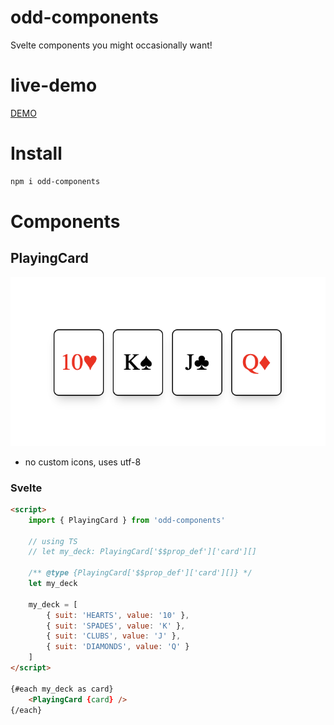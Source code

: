 # odd-components

Svelte components you might occasionally want!

# live-demo
[DEMO](https://svelte.dev/repl/b806a276c91940e4a831c7321d7e6211?version=3.59.1)

# Install

```bash
npm i odd-components
```

# Components

## PlayingCard

![text](https://raw.githubusercontent.com/JulianNymark/odd-components/main/README/playingcard.png)

- no custom icons, uses utf-8

### Svelte
```html
<script>
    import { PlayingCard } from 'odd-components'

    // using TS
    // let my_deck: PlayingCard['$$prop_def']['card'][]

    /** @type {PlayingCard['$$prop_def']['card'][]} */
    let my_deck

    my_deck = [
        { suit: 'HEARTS', value: '10' },
        { suit: 'SPADES', value: 'K' },
        { suit: 'CLUBS', value: 'J' },
        { suit: 'DIAMONDS', value: 'Q' }
    ]
</script>

{#each my_deck as card}
	<PlayingCard {card} />
{/each}

```
